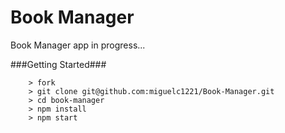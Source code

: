 # Book Manager

Book Manager app in progress...

###Getting Started###

```
    > fork
    > git clone git@github.com:miguelc1221/Book-Manager.git
    > cd book-manager
    > npm install
    > npm start
```
